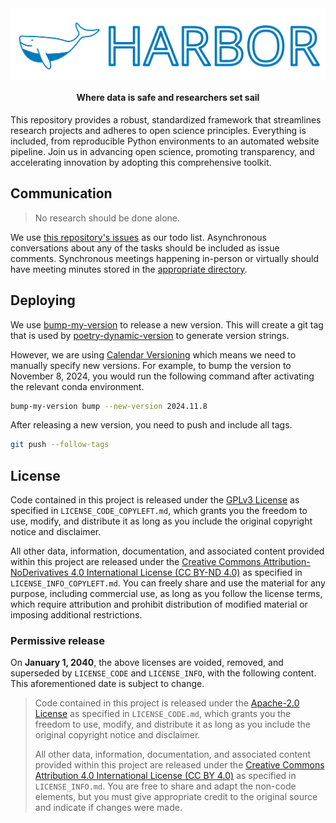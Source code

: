 <img src="website/source/_static/images/harbor-logo.svg" alt="hamiparm" align="center">

<h4 align="center">Where data is safe and researchers set sail</h4>

This repository provides a robust, standardized framework that streamlines research projects and adheres to open science principles.
Everything is included, from reproducible Python environments to an automated website pipeline.
Join us in advancing open science, promoting transparency, and accelerating innovation by adopting this comprehensive toolkit.

## Communication

> No research should be done alone.

We use [this repository's issues](https://gitlab.com/oasci/harbor/-/issues) as our todo list.
Asynchronous conversations about any of the tasks should be included as issue comments.
Synchronous meetings happening in-person or virtually should have meeting minutes stored in the [appropriate directory](01-management/03-meetings).

## Deploying

We use [bump-my-version](https://github.com/callowayproject/bump-my-version) to release a new version.
This will create a git tag that is used by [poetry-dynamic-version](https://github.com/mtkennerly/poetry-dynamic-versioning) to generate version strings.

However, we are using [Calendar Versioning](https://calver.org/) which means we need to manually specify new versions.
For example, to bump the version to November 8, 2024, you would run the following command after activating the relevant conda environment.

```bash
bump-my-version bump --new-version 2024.11.8
```

After releasing a new version, you need to push and include all tags.

```bash
git push --follow-tags
```

## License

Code contained in this project is released under the [GPLv3 License](https://opensource.org/license/gpl-3-0/) as specified in `LICENSE_CODE_COPYLEFT.md`, which grants you the freedom to use, modify, and distribute it as long as you include the original copyright notice and disclaimer.

All other data, information, documentation, and associated content provided within this project are released under the [Creative Commons Attribution-NoDerivatives 4.0 International License (CC BY-ND 4.0)](https://creativecommons.org/licenses/by-nd/4.0/) as specified in `LICENSE_INFO_COPYLEFT.md`.
You can freely share and use the material for any purpose, including commercial use, as long as you follow the license terms, which require attribution and prohibit distribution of modified material or imposing additional restrictions.

### Permissive release

On **January 1, 2040**, the above licenses are voided, removed, and superseded by `LICENSE_CODE` and `LICENSE_INFO`, with the following content.
This aforementioned date is subject to change.

> Code contained in this project is released under the [Apache-2.0 License](https://opensource.org/license/apache-2-0/) as specified in `LICENSE_CODE.md`, which grants you the freedom to use, modify, and distribute it as long as you include the original copyright notice and disclaimer.
>
> All other data, information, documentation, and associated content provided within this project are released under the [Creative Commons Attribution 4.0 International License (CC BY 4.0)](https://creativecommons.org/licenses/by/4.0/) as specified in `LICENSE_INFO.md`.
> You are free to share and adapt the non-code elements, but you must give appropriate credit to the original source and indicate if changes were made.
